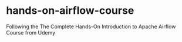 # hands-on-airflow-course
Following the The Complete Hands-On Introduction to Apache Airflow Course from Udemy
